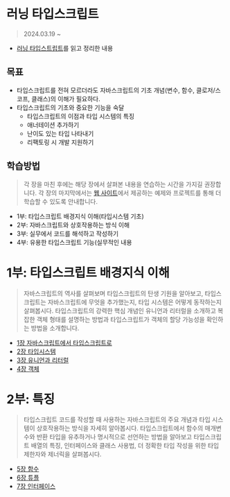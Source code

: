 # 러닝 타입스크립트

> 2024.03.19 ~

- [러닝 타입스트립트](https://product.kyobobook.co.kr/detail/S000200553845)를 읽고 정리한 내용

## 목표

- 타입스크립트를 전혀 모르더라도 자바스크립트의 기초 개념(변수, 함수, 클로저/스코프, 클래스)의 이해가 필요하다.
- 타입스크립트의 기초와 중요한 기능을 숙달
    - 타입스크립트의 이점과 타입 시스템의 특징
    - 애너테이션 추가하기
    - 난이도 있는 타입 나타내기
    - 리팩토링 시 개발 지원하기

## 학습방법

> 각 장을 마친 후에는 해당 장에서 살펴본 내용을 연습하는 시간을 가지길 권장합니다. 각 장의 마지막에서는 [웹 사이트](https://www.learningtypescript.com/)에서 제공하는 예제와
> 프로젝트를 통해 더 학습할 수 있도록 안내합니다.

- 1부: 타입스크립트 배경지식 이해(타입시스템 기초)
- 2부: 자바스크립트와 상호작용하는 방식 이해
- 3부: 실무에서 코드를 해석하고 작성하기
- 4부: 유용한 타입스크립트 기능(실무적인 내용

# 1부: 타입스크립트 배경지식 이해

> 자바스크립트의 역사를 살펴보며 타입스크립트의 탄생 기원을 알아보고, 타입스크립트는 자바스크립트에 무엇을 추가했는지, 타입 시스템은 어떻게 동작하는지 살펴봅시다. 타입스크립트의 강력한
> 핵심 개념인 유니언과 리터럴을 소개하고 복잡한 객체 형태를 설명하는 방법과 타입스크립트가 객체의 할당 가능성을 확인하는 방법을 소개합니다.

- [1장 자바스크립트에서 타입스크립트로](./from-javascript-to-typescript/README.md)
- [2장 타입시스템](./type-system/README.md)
- [3장 유니언과 리터럴](./unions-and-literals/README.md)
- [4장 객체](./objects/README.md)

# 2부: 특징

> 타입스크립트 코드를 작성할 때 사용하는 자바스크립트의 주요 개념과 타입 시스템이 상호작용하는 방식을 자세히 알아봅시다. 타입스크립트에서 함수의 매개변수와 반환 타입을 유추하거나 명시적으로
> 선언하는 방법을 알아보고 타입스크립트 배열의 특징, 인터페이스와 클래스 사용법, 더 정확한 타입 작성을 위한 타입 제한자와 제너릭을 살펴봅시다.

- [5장 함수](./05-functions/README.md)
- [6장 튜플](06-arrays/README.md)
- [7장 인터페이스](./)